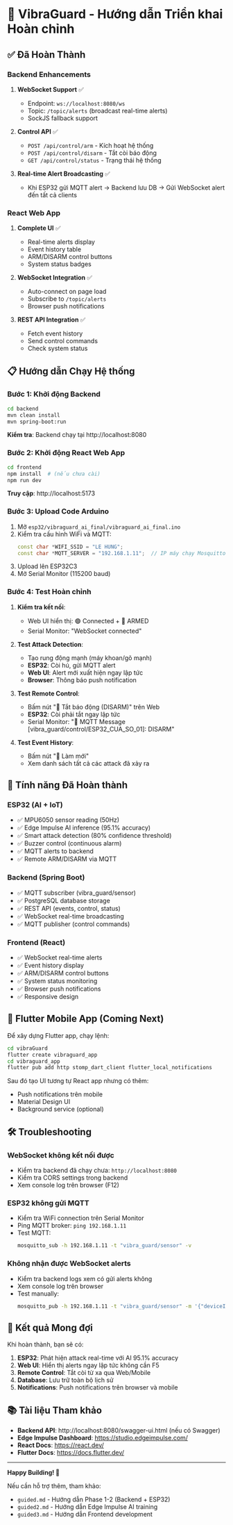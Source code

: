 # 🚀 VibraGuard - Hướng dẫn Triển khai Hoàn chỉnh

## ✅ Đã Hoàn Thành

### Backend Enhancements

1. **WebSocket Support** ✅

   - Endpoint: `ws://localhost:8080/ws`
   - Topic: `/topic/alerts` (broadcast real-time alerts)
   - SockJS fallback support

2. **Control API** ✅

   - `POST /api/control/arm` - Kích hoạt hệ thống
   - `POST /api/control/disarm` - Tắt còi báo động
   - `GET /api/control/status` - Trạng thái hệ thống

3. **Real-time Alert Broadcasting** ✅
   - Khi ESP32 gửi MQTT alert → Backend lưu DB → Gửi WebSocket alert đến tất cả clients

### React Web App

1. **Complete UI** ✅

   - Real-time alerts display
   - Event history table
   - ARM/DISARM control buttons
   - System status badges

2. **WebSocket Integration** ✅

   - Auto-connect on page load
   - Subscribe to `/topic/alerts`
   - Browser push notifications

3. **REST API Integration** ✅
   - Fetch event history
   - Send control commands
   - Check system status

## 📋 Hướng dẫn Chạy Hệ thống

### Bước 1: Khởi động Backend

```bash
cd backend
mvn clean install
mvn spring-boot:run
```

**Kiểm tra**: Backend chạy tại http://localhost:8080

### Bước 2: Khởi động React Web App

```bash
cd frontend
npm install  # (nếu chưa cài)
npm run dev
```

**Truy cập**: http://localhost:5173

### Bước 3: Upload Code Arduino

1. Mở `esp32/vibraguard_ai_final/vibraguard_ai_final.ino`
2. Kiểm tra cấu hình WiFi và MQTT:
   ```cpp
   const char *WIFI_SSID = "LE HUNG";
   const char *MQTT_SERVER = "192.168.1.11";  // IP máy chạy Mosquitto
   ```
3. Upload lên ESP32C3
4. Mở Serial Monitor (115200 baud)

### Bước 4: Test Hoàn chỉnh

1. **Kiểm tra kết nối**:

   - Web UI hiển thị: 🟢 Connected + 🔔 ARMED
   - Serial Monitor: "WebSocket connected"

2. **Test Attack Detection**:

   - Tạo rung động mạnh (máy khoan/gõ mạnh)
   - **ESP32**: Còi hú, gửi MQTT alert
   - **Web UI**: Alert mới xuất hiện ngay lập tức
   - **Browser**: Thông báo push notification

3. **Test Remote Control**:

   - Bấm nút "🔕 Tắt báo động (DISARM)" trên Web
   - **ESP32**: Còi phải tắt ngay lập tức
   - Serial Monitor: "📨 MQTT Message [vibra_guard/control/ESP32_CUA_SO_01]: DISARM"

4. **Test Event History**:
   - Bấm nút "🔄 Làm mới"
   - Xem danh sách tất cả các attack đã xảy ra

## 🎯 Tính năng Đã Hoàn thành

### ESP32 (AI + IoT)

- ✅ MPU6050 sensor reading (50Hz)
- ✅ Edge Impulse AI inference (95.1% accuracy)
- ✅ Smart attack detection (80% confidence threshold)
- ✅ Buzzer control (continuous alarm)
- ✅ MQTT alerts to backend
- ✅ Remote ARM/DISARM via MQTT

### Backend (Spring Boot)

- ✅ MQTT subscriber (vibra_guard/sensor)
- ✅ PostgreSQL database storage
- ✅ REST API (events, control, status)
- ✅ WebSocket real-time broadcasting
- ✅ MQTT publisher (control commands)

### Frontend (React)

- ✅ WebSocket real-time alerts
- ✅ Event history display
- ✅ ARM/DISARM control buttons
- ✅ System status monitoring
- ✅ Browser push notifications
- ✅ Responsive design

## 📱 Flutter Mobile App (Coming Next)

Để xây dựng Flutter app, chạy lệnh:

```bash
cd vibraGuard
flutter create vibraguard_app
cd vibraguard_app
flutter pub add http stomp_dart_client flutter_local_notifications
```

Sau đó tạo UI tương tự React app nhưng có thêm:

- Push notifications trên mobile
- Material Design UI
- Background service (optional)

## 🛠️ Troubleshooting

### WebSocket không kết nối được

- Kiểm tra backend đã chạy chưa: `http://localhost:8080`
- Kiểm tra CORS settings trong backend
- Xem console log trên browser (F12)

### ESP32 không gửi MQTT

- Kiểm tra WiFi connection trên Serial Monitor
- Ping MQTT broker: `ping 192.168.1.11`
- Test MQTT:
  ```bash
  mosquitto_sub -h 192.168.1.11 -t "vibra_guard/sensor" -v
  ```

### Không nhận được WebSocket alerts

- Kiểm tra backend logs xem có gửi alerts không
- Xem console log trên browser
- Test manually:
  ```bash
  mosquitto_pub -h 192.168.1.11 -t "vibra_guard/sensor" -m '{"deviceId":"ESP32_CUA_SO_01","timestamp":1234567890,"ai_triggered":true,"confidence":0.95}'
  ```

## 🎉 Kết quả Mong đợi

Khi hoàn thành, bạn sẽ có:

1. **ESP32**: Phát hiện attack real-time với AI 95.1% accuracy
2. **Web UI**: Hiển thị alerts ngay lập tức không cần F5
3. **Remote Control**: Tắt còi từ xa qua Web/Mobile
4. **Database**: Lưu trữ toàn bộ lịch sử
5. **Notifications**: Push notifications trên browser và mobile

## 📚 Tài liệu Tham khảo

- **Backend API**: http://localhost:8080/swagger-ui.html (nếu có Swagger)
- **Edge Impulse Dashboard**: https://studio.edgeimpulse.com/
- **React Docs**: https://react.dev/
- **Flutter Docs**: https://docs.flutter.dev/

---

**Happy Building! 🚀**

Nếu cần hỗ trợ thêm, tham khảo:

- `guided.md` - Hướng dẫn Phase 1-2 (Backend + ESP32)
- `guided2.md` - Hướng dẫn Edge Impulse AI training
- `guided3.md` - Hướng dẫn Frontend development
